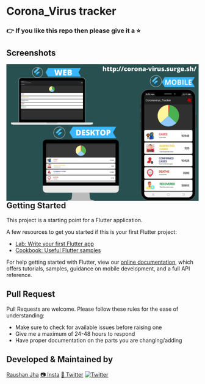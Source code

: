 # Corona_Virus tracker

### 👉 If you like this repo then please give it a ⭐️


## Screenshots
<img src="/images/corona.png"
     alt="Password Manager"
     style="float: left; margin-right: 10px;"
    /> 
     

## Getting Started

This project is a starting point for a Flutter application.

A few resources to get you started if this is your first Flutter project:

- [Lab: Write your first Flutter app](https://flutter.dev/docs/get-started/codelab)
- [Cookbook: Useful Flutter samples](https://flutter.dev/docs/cookbook)

For help getting started with Flutter, view our
[online documentation](https://flutter.dev/docs), which offers tutorials,
samples, guidance on mobile development, and a full API reference.
     
## Pull Request

Pull Requests are welcome. Please follow these rules for the ease of understanding:
* Make sure to check for available issues before raising one
* Give me a maximum of 24-48 hours to respond
* Have proper documentation on the parts you are changing/adding

## Developed & Maintained by
[Raushan Jha](https://github.com/raushankrjha) 
[📷 Insta](https://www.instagram.com/dev_raushanjha/)
[🐤 Twitter](https://twitter.com/dev_raushanjha) [![Twitter](https://img.shields.io/twitter/url/https/github.com/S-ayanide/Flutter-ToDoList.svg?style=social)](https://twitter.com/intent/tweet?text=Wow:&url=https://github.com/raushankrjha/PasswordManager-App-in-Flutter)
